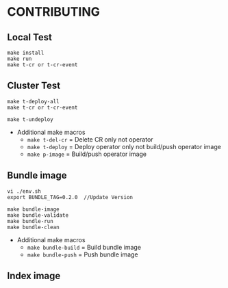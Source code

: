 # CONTRIBUTING

## Local Test
~~~
make install
make run
make t-cr or t-cr-event
~~~

## Cluster Test
~~~
make t-deploy-all
make t-cr or t-cr-event

make t-undeploy 
~~~

- Additional make macros
  - `make t-del-cr` = Delete CR only not operator
  - `make t-deploy` = Deploy operator only not build/push operator image
  - `make p-image` = Build/push operator image

## Bundle image
~~~
vi ./env.sh
export BUNDLE_TAG=0.2.0  //Update Version 

make bundle-image
make bundle-validate
make bundle-run
make bundle-clean
~~~
- Additional make macros
  - `make bundle-build` = Build bundle image
  - `make bundle-push`  = Push bundle image
## Index image

